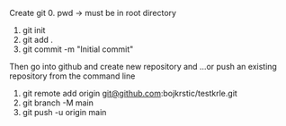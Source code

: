Create git
0. pwd -> must be in root directory
1. git init
2. git add .
3. git commit -m "Initial commit"

Then go into github  and create new repository 
and 
…or push an existing repository from the command line
1. git remote add origin git@github.com:bojkrstic/testkrle.git
2. git branch -M main
3. git push -u origin main